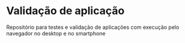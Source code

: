 # Validação de aplicação

Repositório para testes e validação de aplicações com execução pelo navegador no desktop e no smartphone
